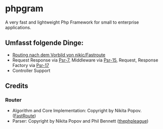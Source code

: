 # phpgram

A very fast and lightweight Php Framework for small to enterprise applications.

## Umfasst folgende Dinge:
- [Routing nach dem Vorbild von nikic/Fastroute](docs/Routing/index.md)
- Request Response via [Psr-7], Middleware via [Psr-15], Request, Response Factory via [Psr-17]
- Controller Support

[Psr-7]:(https://www.php-fig.org/psr/psr-7/)
[Psr-15]:(https://www.php-fig.org/psr/psr-15/)
[Psr-17]:(https://www.php-fig.org/psr/psr-17/)

## Credits
### Router
- Algorithm and Core Implementation: Copyright by Nikita Popov. ([FastRoute](https://github.com/nikic/FastRoute))
- Parser: Copyright by Nikita Popov and Phil Bennett ([thephpleague](https://github.com/thephpleague/route))
